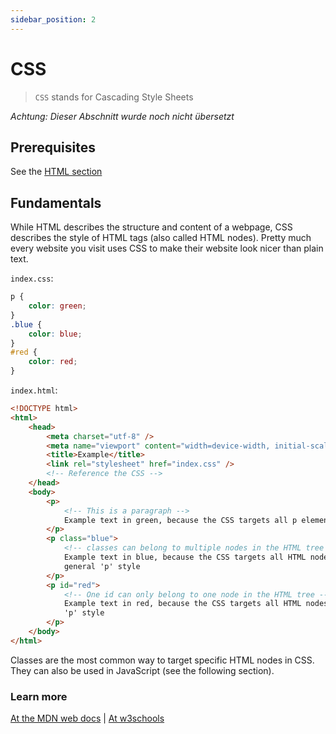 ```yaml
---
sidebar_position: 2
---
```


# CSS

> `CSS` stands for Cascading Style Sheets

_Achtung: Dieser Abschnitt wurde noch nicht übersetzt_

## Prerequisites

See the [HTML section](#html)

## Fundamentals

While HTML describes the structure and content of a webpage, CSS describes the style of HTML tags (also called HTML nodes). Pretty much every website you visit uses CSS to make their website look nicer than plain text.

`index.css`:

```css
p {
	color: green;
}
.blue {
	color: blue;
}
#red {
	color: red;
}
```

`index.html`:

```html
<!DOCTYPE html>
<html>
	<head>
		<meta charset="utf-8" />
		<meta name="viewport" content="width=device-width, initial-scale=1" />
		<title>Example</title>
		<link rel="stylesheet" href="index.css" />
		<!-- Reference the CSS -->
	</head>
	<body>
		<p>
			<!-- This is a paragraph -->
			Example text in green, because the CSS targets all p elements
		</p>
		<p class="blue">
			<!-- classes can belong to multiple nodes in the HTML tree -->
			Example text in blue, because the CSS targets all HTML nodes with a 'blue' class, and overrides the more
			general 'p' style
		</p>
		<p id="red">
			<!-- One id can only belong to one node in the HTML tree -->
			Example text in red, because the CSS targets all HTML nodes with a 'red' id, and overrides the more general
			'p' style
		</p>
	</body>
</html>
```

Classes are the most common way to target specific HTML nodes in CSS. They can also be used in JavaScript (see the following section).

### Learn more

[At the MDN web docs](https://developer.mozilla.org/docs/Web/CSS) | [At w3schools](https://www.w3schools.com/css/)
